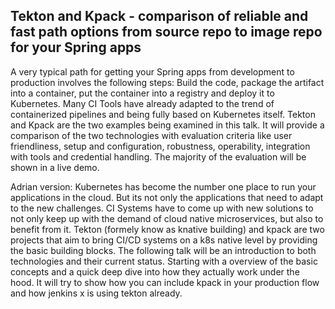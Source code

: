 ## Tekton and Kpack - comparison of reliable and fast path options from source repo to image repo for your Spring apps

A very typical path for getting your Spring apps from development to production involves the following steps:
Build the code, package the artifact into a container, put the container into a registry and deploy it to Kubernetes.
Many CI Tools have already adapted to the trend of containerized pipelines and being fully based on Kubernetes itself. 
Tekton and Kpack are the two examples being examined in this talk. It will provide a comparison of the two technologies with evaluation criteria 
like user friendliness, setup and configuration, robustness, operability, integration with tools and credential handling.
The majority of the evaluation will be shown in a live demo.

Adrian version:
Kubernetes has become the number one place to run your applications in the cloud. 
But its not only the applications that need to adapt to the new challenges. 
CI Systems have to come up with new solutions to not only keep up with the demand of cloud native microservices,
but also to benefit from it. 
Tekton (formely know as knative building) and kpack are two projects that aim to bring CI/CD systems on a k8s native level 
by providing the basic building blocks. 
The following talk will be an introduction to both technologies and their current status. 
Starting with a overview of the basic concepts and a quick deep dive into how they actually work under the hood. 
It will try to show how you can include kpack in your production flow and how jenkins x is using tekton already.
